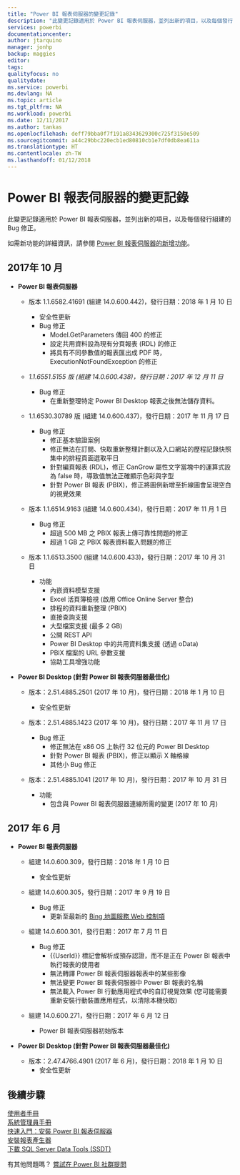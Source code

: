 ```yaml
---
title: "Power BI 報表伺服器的變更記錄"
description: "此變更記錄適用於 Power BI 報表伺服器，並列出新的項目，以及每個發行組建的 Bug 修正。"
services: powerbi
documentationcenter: 
author: jtarquino
manager: jonhp
backup: maggies
editor: 
tags: 
qualityfocus: no
qualitydate: 
ms.service: powerbi
ms.devlang: NA
ms.topic: article
ms.tgt_pltfrm: NA
ms.workload: powerbi
ms.date: 12/11/2017
ms.author: tankas
ms.openlocfilehash: deff79bba0f7f191a8343629300c725f3150e509
ms.sourcegitcommit: a44c29bbc220ecb1ed80810cb1e7df0db8ea611a
ms.translationtype: HT
ms.contentlocale: zh-TW
ms.lasthandoff: 01/12/2018
---
```

# <a name="changelog-for-power-bi-report-server"></a>Power BI 報表伺服器的變更記錄

此變更記錄適用於 Power BI 報表伺服器，並列出新的項目，以及每個發行組建的 Bug 修正。

如需新功能的詳細資訊，請參閱 [Power BI 報表伺服器的新增功能](whats-new.md)。

## <a name="october-2017"></a>2017年 10 月

- **Power BI 報表伺服器**
    - 版本 1.1.6582.41691 (組建 14.0.600.442)，發行日期：2018 年 1 月 10 日
        - 安全性更新
        - Bug 修正
            - Model.GetParameters 傳回 400 的修正
            - 設定共用資料設為現有分頁報表 (RDL) 的修正
            - 將具有不同參數值的報表匯出成 PDF 時，ExecutionNotFoundException 的修正

    - *1.1.6551.5155 版 (組建 14.0.600.438)，發行日期：2017 年 12 月 11 日*
        - Bug 修正
            - 在重新整理特定 Power BI Desktop 報表之後無法儲存資料。

    - 1.1.6530.30789 版 (組建 14.0.600.437)，發行日期：2017 年 11 月 17 日
        - Bug 修正
            - 修正基本驗證案例 
            - 修正無法在訂閱、快取重新整理計劃以及入口網站的歷程記錄快照集中的排程頁面選取平日
            - 針對編頁報表 (RDL)，修正 CanGrow 屬性文字當塊中的運算式設為 false 時，導致值無法正確顯示色彩與字型
            - 針對 Power BI 報表 (PBIX)，修正將圖例新增至折線圖會呈現空白的視覺效果

    - 版本 1.1.6514.9163 (組建 14.0.600.434)，發行日期：2017 年 11 月 1 日
        - Bug 修正
            - 超過 500 MB 之 PBIX 報表上傳可靠性問題的修正
            - 超過 1 GB 之 PBIX 報表資料載入問題的修正

    - 版本 1.1.6513.3500 (組建 14.0.600.433)，發行日期：2017 年 10 月 31 日
        - 功能
            - 內嵌資料模型支援
            - Excel 活頁簿檢視 (啟用 Office Online Server 整合)
            - 排程的資料重新整理 (PBIX)
            - 直接查詢支援
            - 大型檔案支援 (最多 2 GB)
            - 公開 REST API
            - Power BI Desktop 中的共用資料集支援 (透過 oData)
            - PBIX 檔案的 URL 參數支援
            - 協助工具增強功能

- **Power BI Desktop (針對 Power BI 報表伺服器最佳化)**
    - 版本：2.51.4885.2501 (2017 年 10 月)，發行日期：2018 年 1 月 10 日
        - 安全性更新

    - 版本：2.51.4885.1423 (2017 年 10 月)，發行日期：2017 年 11 月 17 日
        - Bug 修正
            - 修正無法在 x86 OS 上執行 32 位元的 Power BI Desktop
            - 針對 Power BI 報表 (PBIX)，修正以顯示 X 軸格線
            - 其他小 Bug 修正

    - 版本：2.51.4885.1041 (2017 年 10 月)，發行日期：2017 年 10 月 31 日
        - 功能
            - 包含與 Power BI 報表伺服器連線所需的變更 (2017 年 10 月)

## <a name="june-2017"></a>2017 年 6 月

- **Power BI 報表伺服器**
    - 組建 14.0.600.309，發行日期：2018 年 1 月 10 日
        - 安全性更新

    - 組建 14.0.600.305，發行日期：2017 年 9 月 19 日  
        - Bug 修正
            - 更新至最新的 [Bing 地圖服務 Web 控制項](https://msdn.microsoft.com/library/mt712542.aspx)

    - 組建 14.0.600.301，發行日期：2017 年 7 月 11 日
        - Bug 修正
            - {{UserId}} 標記會解析成預存認證，而不是正在 Power BI 報表中執行報表的使用者
            - 無法轉譯 Power BI 報表伺服器報表中的某些影像
            - 無法變更 Power BI 報表伺服器中 Power BI 報表的名稱
            - 無法載入 Power BI 行動應用程式中的自訂視覺效果 (您可能需要重新安裝行動裝置應用程式，以清除本機快取)

    - 組建 14.0.600.271，發行日期：2017 年 6 月 12 日
        - Power BI 報表伺服器初始版本

- **Power BI Desktop (針對 Power BI 報表伺服器最佳化)**
    - 版本：2.47.4766.4901 (2017 年 6 月)，發行日期：2018 年 1 月 10 日
        - 安全性更新

## <a name="next-steps"></a>後續步驟

[使用者手冊](user-handbook-overview.md)  
[系統管理員手冊](admin-handbook-overview.md)  
[快速入門︰安裝 Power BI 報表伺服器](quickstart-install-report-server.md)  
[安裝報表產生器](https://docs.microsoft.com/sql/reporting-services/install-windows/install-report-builder)  
[下載 SQL Server Data Tools (SSDT)](http://go.microsoft.com/fwlink/?LinkID=616714)

有其他問題嗎？ [嘗試在 Power BI 社群提問](https://community.powerbi.com/)